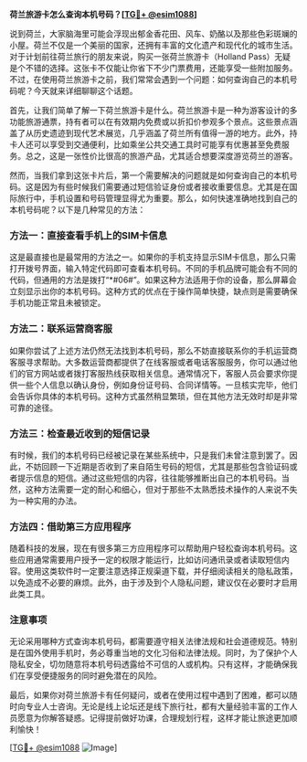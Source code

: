 **荷兰旅游卡怎么查询本机号码？[[TG💪+ @esim1088](https://t.me/s/esim1088)]**

说到荷兰，大家脑海里可能会浮现出郁金香花田、风车、奶酪以及那些色彩斑斓的小屋。荷兰不仅是一个美丽的国家，还拥有丰富的文化遗产和现代化的城市生活。对于计划前往荷兰旅行的朋友来说，购买一张荷兰旅游卡（Holland Pass）无疑是个不错的选择。这张卡不仅能让你省下不少门票费用，还能享受一些附加服务。不过，在使用荷兰旅游卡之前，我们常常会遇到一个问题：如何查询自己的本机号码呢？今天就来详细聊聊这个话题。

首先，让我们简单了解一下荷兰旅游卡是什么。荷兰旅游卡是一种为游客设计的多功能旅游通票，持有者可以在有效期内免费或以折扣价参观多个景点。这些景点涵盖了从历史遗迹到现代艺术展览，几乎涵盖了荷兰所有值得一游的地方。此外，持卡人还可以享受到交通便利，比如乘坐公共交通工具时可能享有优惠甚至免费服务。总之，这是一张性价比很高的旅游产品，尤其适合想要深度游览荷兰的游客。

然而，当我们拿到这张卡片后，第一个需要解决的问题就是如何查询自己的本机号码。这是因为有些时候我们需要通过短信验证身份或者接收重要信息。尤其是在国际旅行中，手机设置和号码管理显得尤为重要。那么，如何快速准确地找到自己的本机号码呢？以下是几种常见的方法：

### 方法一：直接查看手机上的SIM卡信息

这是最直接也是最常用的方法之一。如果你的手机支持显示SIM卡信息，那么只需打开拨号界面，输入特定代码即可查看本机号码。不同的手机品牌可能会有不同的代码，但通用的方法是拨打“*#06#”。如果这种方法适用于你的设备，那么屏幕会立刻显示出你的本机号码。这种方式的优点在于操作简单快捷，缺点则是需要确保手机功能正常且未被锁定。

### 方法二：联系运营商客服

如果你尝试了上述方法仍然无法找到本机号码，那么不妨直接联系你的手机运营商客服寻求帮助。大多数运营商都提供了在线客服或者电话客服服务，你可以通过他们的官方网站或者拨打客服热线获取相关信息。通常情况下，客服人员会要求你提供一些个人信息以确认身份，例如身份证号码、合同详情等。一旦核实完毕，他们会告诉你具体的本机号码。这种方式虽然稍显繁琐，但在其他方法无效时却是非常可靠的途径。

### 方法三：检查最近收到的短信记录

有时候，我们的本机号码已经被记录在某些系统中，只是我们未曾注意到罢了。因此，不妨回顾一下近期是否收到了来自陌生号码的短信，尤其是那些包含验证码或者提示信息的短信。通过这些短信的内容，往往能够推断出自己的本机号码。当然，这种方法需要一定的耐心和细心，但对于那些不太熟悉技术操作的人来说不失为一种实用的办法。

### 方法四：借助第三方应用程序

随着科技的发展，现在有很多第三方应用程序可以帮助用户轻松查询本机号码。这些应用通常需要用户授予一定的权限才能运行，比如访问通讯录或者读取短信内容。使用这类软件时一定要注意选择正规渠道下载，并仔细阅读相关的隐私政策，以免造成不必要的麻烦。此外，由于涉及到个人隐私问题，建议仅在必要时才启用此类工具。

### 注意事项

无论采用哪种方式查询本机号码，都需要遵守相关法律法规和社会道德规范。特别是在国外使用手机时，务必尊重当地的文化习俗和法律法规。同时，为了保护个人隐私安全，切勿随意将本机号码透露给不可信的人或机构。只有这样，才能确保我们在享受便捷服务的同时避免潜在的风险。

最后，如果你对荷兰旅游卡有任何疑问，或者在使用过程中遇到了困难，都可以随时向专业人士咨询。无论是线上论坛还是线下旅行社，都有大量经验丰富的工作人员愿意为你解答疑惑。记得提前做好功课，合理规划行程，这样才能让旅途更加顺利愉快！

[[TG💪+ @esim1088](https://t.me/s/esim1088) ![Image](https://i.postimg.cc/4NQfJmqS/Snipaste-2025-05-13-00-14-12.png)]